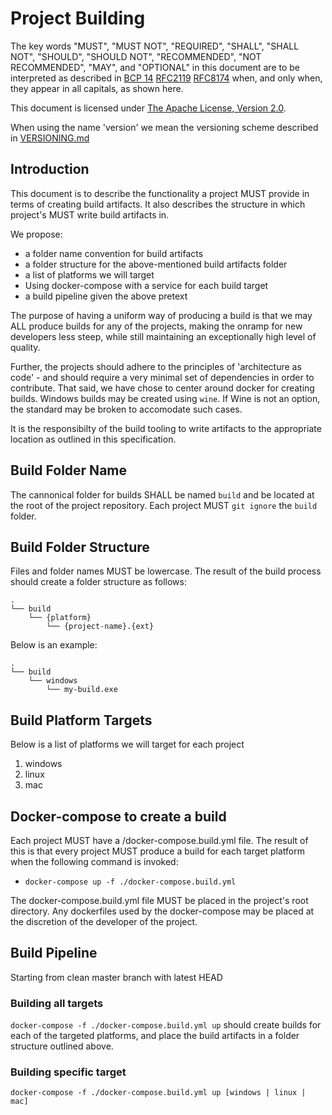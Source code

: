 # Project Building

The key words "MUST", "MUST NOT", "REQUIRED", "SHALL", "SHALL NOT", "SHOULD", "SHOULD NOT", "RECOMMENDED", "NOT RECOMMENDED", "MAY", and "OPTIONAL" in this document are to be interpreted as described in [BCP 14](https://tools.ietf.org/html/bcp14) [RFC2119](https://tools.ietf.org/html/rfc2119) [RFC8174](https://tools.ietf.org/html/rfc8174) when, and only when, they appear in all capitals, as shown here.

This document is licensed under [The Apache License, Version 2.0](https://www.apache.org/licenses/LICENSE-2.0.html).

When using the name 'version' we mean the versioning scheme described in [VERSIONING.md](VERSIONING.md)

## Introduction

This document is to describe the functionality a project MUST provide in terms of creating build artifacts. It also describes the structure in which project's MUST write build artifacts in.

We propose:
 - a folder name convention for build artifacts
 - a folder structure for the above-mentioned build artifacts folder
 - a list of platforms we will target
 - Using docker-compose with a service for each build target
 - a build pipeline given the above pretext

The purpose of having a uniform way of producing a build is that we may ALL produce builds for any of the projects, making the onramp for new developers less steep, while still maintaining an exceptionally high level of quality.

Further, the projects should adhere to the principles of 'architecture as code' - and should require a very minimal set of dependencies in order to contribute. That said, we have chose to center around docker for creating builds. Windows builds may be created using `wine`. If Wine is not an option, the standard may be broken to accomodate such cases.

It is the responsibilty of the build tooling to write artifacts to the appropriate location as outlined in this specification.

## Build Folder Name
The cannonical folder for builds SHALL be named `build` and be located at the root of the project repository.
Each project MUST `git ignore` the `build` folder.

## Build Folder Structure
Files and folder names MUST be lowercase.
The result of the build process should create a folder structure as follows:
```
.
└── build
    └── {platform}
        └── {project-name}.{ext}
```


Below is an example:
```
.
└── build
    └── windows
        └── my-build.exe
```

## Build Platform Targets
Below is a list of platforms we will target for each project
1. windows
2. linux
3. mac

## Docker-compose to create a build
Each project MUST have a /docker-compose.build.yml file.
The result of this is that every project MUST produce a build for each target platform when the following command is invoked:
 - `docker-compose up -f ./docker-compose.build.yml`

The docker-compose.build.yml file MUST be placed in the project's root directory.
Any dockerfiles used by the docker-compose may be placed at the discretion of the developer of the project.

## Build Pipeline
Starting from clean master branch with latest HEAD

### Building all targets
`docker-compose -f ./docker-compose.build.yml up` should create builds for each of the targeted platforms, and place the build artifacts in a folder structure outlined above.

### Building specific target
`docker-compose -f ./docker-compose.build.yml up [windows | linux | mac]`
